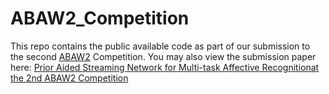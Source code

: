 # ABAW2_Competition

This repo contains the public available code as part of our submission to the second [ABAW2](https://ibug.doc.ic.ac.uk/resources/iccv-2021-2nd-abaw/) Competition. You may also view the submission paper here: [Prior Aided Streaming Network for Multi-task Affective Recognitionat the 2nd ABAW2 Competition](https://arxiv.org/abs/2107.03708)

